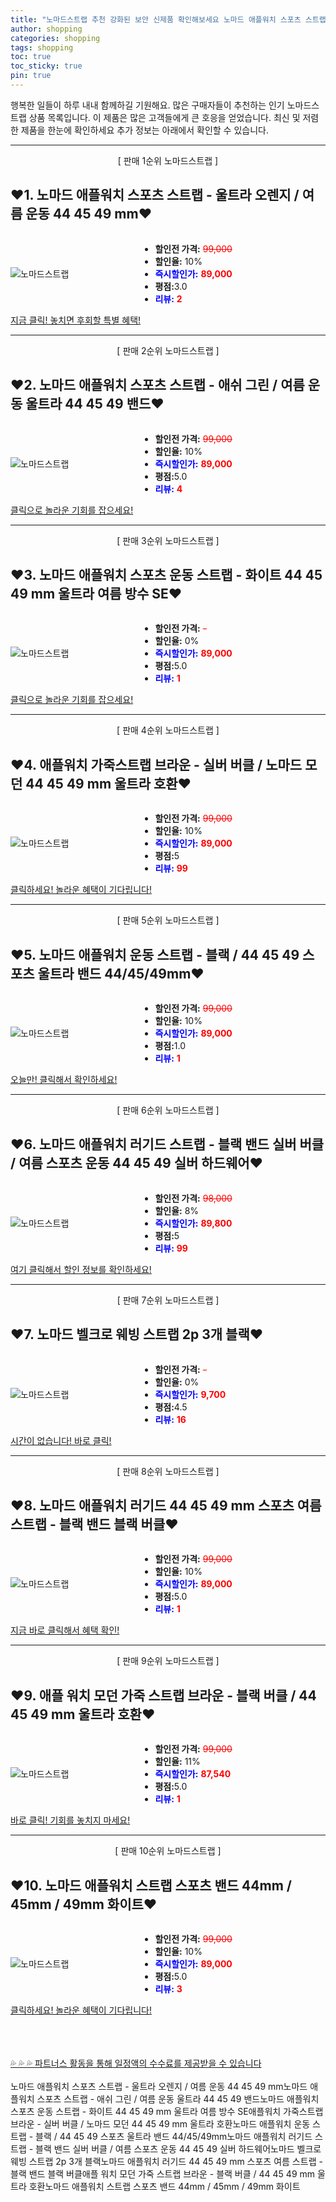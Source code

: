 ```yaml
---
title: "노마드스트랩 추천 강화된 보안 신제품 확인해보세요 노마드 애플워치 스포츠 스트랩 -"
author: shopping
categories: shopping
tags: shopping
toc: true
toc_sticky: true
pin: true
---
```

행복한 일들이 하루 내내 함께하길 기원해요. 많은 구매자들이 추천하는 인기 노마드스트랩 상품 목록입니다. 이 제품은 많은 고객들에게 큰 호응을 얻었습니다. 최신 및 저렴한 제품을 한눈에 확인하세요 추가 정보는 아래에서 확인할 수 있습니다.

---
<p class="toplist" style="margin: 0 auto; display: block; width: fit-content;">[ 판매 1순위 노마드스트랩 ]</p>

<h2><strong>❤️1. 노마드 애플워치 스포츠 스트랩 - 울트라 오렌지 / 여름 운동 44 45 49 mm❤️</strong></h2>

<div style="display: flex; align-items: center;">
    <div style="flex: 0.4;">
        <img src="https://thumbnail6.coupangcdn.com/thumbnails/remote/230x230ex/image/vendor_inventory/6846/5011a324cf2eebf3b64e807a7e3fbe8a1905d8203717e2156a68ab6ea267.jpg" alt="노마드스트랩" style="max-width: 100%;">
    </div>
    <div style="flex: 0.6; margin-left: 10px;">
        <ul>
            <li><strong>할인전 가격:</strong> <del style="color: red;">99,000</del></li>
            <li><strong>할인율:</strong> 10%</li>
            <li><span style='color:blue'><strong>즉시할인가:</strong></span> <span style='color:red'><strong>89,000</strong></span></li>
            <li><strong>평점:</strong>3.0</li>
            <li><span style='color:blue'><strong>리뷰:</strong></span> <span style='color:red'><strong>2</strong></span></li>
        </ul>
    </div>
</div>
<div class="center">
    <a href="https://William4Davisa.github.io?lptag=AF9450613&subid=githubio&pageKey=7699926202&traceid=V0-153&itemId=20613061701&vendorItemId=87687416902" class="myButton">
        지금 클릭! 놓치면 후회할 특별 혜택!
    </a>
</div>


---
<p class="toplist" style="margin: 0 auto; display: block; width: fit-content;">[ 판매 2순위 노마드스트랩 ]</p>

<h2><strong>❤️2. 노마드 애플워치 스포츠 스트랩 - 애쉬 그린 / 여름 운동 울트라 44 45 49 밴드❤️</strong></h2>

<div style="display: flex; align-items: center;">
    <div style="flex: 0.4;">
        <img src="https://thumbnail7.coupangcdn.com/thumbnails/remote/230x230ex/image/vendor_inventory/3aad/964c910b55e3a37d4c318e093058536a4f5dc8299e8b88cdf096ca69b52d.jpeg" alt="노마드스트랩" style="max-width: 100%;">
    </div>
    <div style="flex: 0.6; margin-left: 10px;">
        <ul>
            <li><strong>할인전 가격:</strong> <del style="color: red;">99,000</del></li>
            <li><strong>할인율:</strong> 10%</li>
            <li><span style='color:blue'><strong>즉시할인가:</strong></span> <span style='color:red'><strong>89,000</strong></span></li>
            <li><strong>평점:</strong>5.0</li>
            <li><span style='color:blue'><strong>리뷰:</strong></span> <span style='color:red'><strong>4</strong></span></li>
        </ul>
    </div>
</div>
<div class="center">
    <a href="https://William4Davisa.github.io?lptag=AF9450613&subid=githubio&pageKey=7592659616&traceid=V0-153&itemId=20066826269&vendorItemId=90373297721" class="myButton">
        클릭으로 놀라운 기회를 잡으세요!
    </a>
</div>


---
<p class="toplist" style="margin: 0 auto; display: block; width: fit-content;">[ 판매 3순위 노마드스트랩 ]</p>

<h2><strong>❤️3. 노마드 애플워치 스포츠 운동 스트랩 - 화이트 44 45 49 mm 울트라 여름 방수 SE❤️</strong></h2>

<div style="display: flex; align-items: center;">
    <div style="flex: 0.4;">
        <img src="https://thumbnail9.coupangcdn.com/thumbnails/remote/230x230ex/image/vendor_inventory/565f/0a3b09d7bd4029eecdd473f6b77ccb88f742cf4b8cdcd9e802ec695adcdd.jpeg" alt="노마드스트랩" style="max-width: 100%;">
    </div>
    <div style="flex: 0.6; margin-left: 10px;">
        <ul>
            <li><strong>할인전 가격:</strong> <del style="color: red;">-</del></li>
            <li><strong>할인율:</strong> 0%</li>
            <li><span style='color:blue'><strong>즉시할인가:</strong></span> <span style='color:red'><strong>89,000</strong></span></li>
            <li><strong>평점:</strong>5.0</li>
            <li><span style='color:blue'><strong>리뷰:</strong></span> <span style='color:red'><strong>1</strong></span></li>
        </ul>
    </div>
</div>
<div class="center">
    <a href="https://William4Davisa.github.io?lptag=AF9450613&subid=githubio&pageKey=7699916436&traceid=V0-153&itemId=20613010521&vendorItemId=90556700344" class="myButton">
        클릭으로 놀라운 기회를 잡으세요!
    </a>
</div>


---
<p class="toplist" style="margin: 0 auto; display: block; width: fit-content;">[ 판매 4순위 노마드스트랩 ]</p>

<h2><strong>❤️4. 애플워치 가죽스트랩 브라운 - 실버 버클 / 노마드 모던 44 45 49 mm 울트라 호환❤️</strong></h2>

<div style="display: flex; align-items: center;">
    <div style="flex: 0.4;">
        <img src="https://thumbnail9.coupangcdn.com/thumbnails/remote/230x230ex/image/vendor_inventory/a8f8/08f4fa29b4f3d2b729ff6bc0b7468845d20faf5e7b5949cbe310c83fc374.jpg" alt="노마드스트랩" style="max-width: 100%;">
    </div>
    <div style="flex: 0.6; margin-left: 10px;">
        <ul>
            <li><strong>할인전 가격:</strong> <del style="color: red;">99,000</del></li>
            <li><strong>할인율:</strong> 10%</li>
            <li><span style='color:blue'><strong>즉시할인가:</strong></span> <span style='color:red'><strong>89,000</strong></span></li>
            <li><strong>평점:</strong>5</li>
            <li><span style='color:blue'><strong>리뷰:</strong></span> <span style='color:red'><strong>99</strong></span></li>
        </ul>
    </div>
</div>
<div class="center">
    <a href="https://William4Davisa.github.io?lptag=AF9450613&subid=githubio&pageKey=8020374720&traceid=V0-153&itemId=22410811324&vendorItemId=89455644721" class="myButton">
        클릭하세요! 놀라운 혜택이 기다립니다!
    </a>
</div>


---
<p class="toplist" style="margin: 0 auto; display: block; width: fit-content;">[ 판매 5순위 노마드스트랩 ]</p>

<h2><strong>❤️5. 노마드 애플워치 운동 스트랩 - 블랙 / 44 45 49 스포츠 울트라 밴드 44/45/49mm❤️</strong></h2>

<div style="display: flex; align-items: center;">
    <div style="flex: 0.4;">
        <img src="https://thumbnail7.coupangcdn.com/thumbnails/remote/230x230ex/image/vendor_inventory/1d08/f711ae5a9420353d3ed3e9b2928550bcfdf397edbb95d2ef9f83c5fa9e81.jpeg" alt="노마드스트랩" style="max-width: 100%;">
    </div>
    <div style="flex: 0.6; margin-left: 10px;">
        <ul>
            <li><strong>할인전 가격:</strong> <del style="color: red;">99,000</del></li>
            <li><strong>할인율:</strong> 10%</li>
            <li><span style='color:blue'><strong>즉시할인가:</strong></span> <span style='color:red'><strong>89,000</strong></span></li>
            <li><strong>평점:</strong>1.0</li>
            <li><span style='color:blue'><strong>리뷰:</strong></span> <span style='color:red'><strong>1</strong></span></li>
        </ul>
    </div>
</div>
<div class="center">
    <a href="https://William4Davisa.github.io?lptag=AF9450613&subid=githubio&pageKey=8164067541&traceid=V0-153&itemId=23287690531&vendorItemId=90373537771" class="myButton">
        오늘만! 클릭해서 확인하세요!
    </a>
</div>


---
<p class="toplist" style="margin: 0 auto; display: block; width: fit-content;">[ 판매 6순위 노마드스트랩 ]</p>

<h2><strong>❤️6. 노마드 애플워치 러기드 스트랩 - 블랙 밴드 실버 버클 / 여름 스포츠 운동 44 45 49 실버 하드웨어❤️</strong></h2>

<div style="display: flex; align-items: center;">
    <div style="flex: 0.4;">
        <img src="https://thumbnail6.coupangcdn.com/thumbnails/remote/230x230ex/image/vendor_inventory/2cec/d14a44b87088e0d3f48da3a203b003e0fd917bd8c2e3c277715fae50c6f6.jpeg" alt="노마드스트랩" style="max-width: 100%;">
    </div>
    <div style="flex: 0.6; margin-left: 10px;">
        <ul>
            <li><strong>할인전 가격:</strong> <del style="color: red;">98,000</del></li>
            <li><strong>할인율:</strong> 8%</li>
            <li><span style='color:blue'><strong>즉시할인가:</strong></span> <span style='color:red'><strong>89,800</strong></span></li>
            <li><strong>평점:</strong>5</li>
            <li><span style='color:blue'><strong>리뷰:</strong></span> <span style='color:red'><strong>99</strong></span></li>
        </ul>
    </div>
</div>
<div class="center">
    <a href="https://William4Davisa.github.io?lptag=AF9450613&subid=githubio&pageKey=8172004895&traceid=V0-153&itemId=23343340938&vendorItemId=90374772917" class="myButton">
        여기 클릭해서 할인 정보를 확인하세요!
    </a>
</div>


---
<p class="toplist" style="margin: 0 auto; display: block; width: fit-content;">[ 판매 7순위 노마드스트랩 ]</p>

<h2><strong>❤️7. 노마드 벨크로 웨빙 스트랩 2p 3개 블랙❤️</strong></h2>

<div style="display: flex; align-items: center;">
    <div style="flex: 0.4;">
        <img src="https://thumbnail8.coupangcdn.com/thumbnails/remote/230x230ex/image/retail/images/1221058039358939-89a75eff-8935-4343-aea9-d273dcd09e6c.jpg" alt="노마드스트랩" style="max-width: 100%;">
    </div>
    <div style="flex: 0.6; margin-left: 10px;">
        <ul>
            <li><strong>할인전 가격:</strong> <del style="color: red;">-</del></li>
            <li><strong>할인율:</strong> 0%</li>
            <li><span style='color:blue'><strong>즉시할인가:</strong></span> <span style='color:red'><strong>9,700</strong></span></li>
            <li><strong>평점:</strong>4.5</li>
            <li><span style='color:blue'><strong>리뷰:</strong></span> <span style='color:red'><strong>16</strong></span></li>
        </ul>
    </div>
</div>
<div class="center">
    <a href="https://William4Davisa.github.io?lptag=AF9450613&subid=githubio&pageKey=6536945251&traceid=V0-153&itemId=14539385577&vendorItemId=81781819265" class="myButton">
        시간이 없습니다! 바로 클릭!
    </a>
</div>


---
<p class="toplist" style="margin: 0 auto; display: block; width: fit-content;">[ 판매 8순위 노마드스트랩 ]</p>

<h2><strong>❤️8. 노마드 애플워치 러기드 44 45 49 mm 스포츠 여름 스트랩 - 블랙 밴드 블랙 버클❤️</strong></h2>

<div style="display: flex; align-items: center;">
    <div style="flex: 0.4;">
        <img src="https://thumbnail8.coupangcdn.com/thumbnails/remote/230x230ex/image/vendor_inventory/fc8b/50f4c55b9f39aee4cd23e86fe2f2648f6ab988d6e36ddadb1e2f0da71fa0.jpeg" alt="노마드스트랩" style="max-width: 100%;">
    </div>
    <div style="flex: 0.6; margin-left: 10px;">
        <ul>
            <li><strong>할인전 가격:</strong> <del style="color: red;">99,000</del></li>
            <li><strong>할인율:</strong> 10%</li>
            <li><span style='color:blue'><strong>즉시할인가:</strong></span> <span style='color:red'><strong>89,000</strong></span></li>
            <li><strong>평점:</strong>5.0</li>
            <li><span style='color:blue'><strong>리뷰:</strong></span> <span style='color:red'><strong>1</strong></span></li>
        </ul>
    </div>
</div>
<div class="center">
    <a href="https://William4Davisa.github.io?lptag=AF9450613&subid=githubio&pageKey=7592685744&traceid=V0-153&itemId=20066931169&vendorItemId=90408409266" class="myButton">
        지금 바로 클릭해서 혜택 확인!
    </a>
</div>


---
<p class="toplist" style="margin: 0 auto; display: block; width: fit-content;">[ 판매 9순위 노마드스트랩 ]</p>

<h2><strong>❤️9. 애플 워치 모던 가죽 스트랩 브라운 - 블랙 버클 / 44 45 49 mm 울트라 호환❤️</strong></h2>

<div style="display: flex; align-items: center;">
    <div style="flex: 0.4;">
        <img src="https://thumbnail9.coupangcdn.com/thumbnails/remote/230x230ex/image/vendor_inventory/251b/65955eaa9edfcbf261519f260cd8d8bc165a02cdfd03a90f619c2ba65638.jpg" alt="노마드스트랩" style="max-width: 100%;">
    </div>
    <div style="flex: 0.6; margin-left: 10px;">
        <ul>
            <li><strong>할인전 가격:</strong> <del style="color: red;">99,000</del></li>
            <li><strong>할인율:</strong> 11%</li>
            <li><span style='color:blue'><strong>즉시할인가:</strong></span> <span style='color:red'><strong>87,540</strong></span></li>
            <li><strong>평점:</strong>5.0</li>
            <li><span style='color:blue'><strong>리뷰:</strong></span> <span style='color:red'><strong>1</strong></span></li>
        </ul>
    </div>
</div>
<div class="center">
    <a href="https://William4Davisa.github.io?lptag=AF9450613&subid=githubio&pageKey=7866016715&traceid=V0-153&itemId=21475962011&vendorItemId=88530207600" class="myButton">
        바로 클릭! 기회를 놓치지 마세요!
    </a>
</div>


---
<p class="toplist" style="margin: 0 auto; display: block; width: fit-content;">[ 판매 10순위 노마드스트랩 ]</p>

<h2><strong>❤️10. 노마드 애플워치 스트랩 스포츠 밴드 44mm / 45mm / 49mm 화이트❤️</strong></h2>

<div style="display: flex; align-items: center;">
    <div style="flex: 0.4;">
        <img src="https://thumbnail7.coupangcdn.com/thumbnails/remote/230x230ex/image/vendor_inventory/8e78/5c5d6d0f80f57f04c06e29f43cb42f877739f1520cde23caad4bcaa01534.jpg" alt="노마드스트랩" style="max-width: 100%;">
    </div>
    <div style="flex: 0.6; margin-left: 10px;">
        <ul>
            <li><strong>할인전 가격:</strong> <del style="color: red;">99,000</del></li>
            <li><strong>할인율:</strong> 10%</li>
            <li><span style='color:blue'><strong>즉시할인가:</strong></span> <span style='color:red'><strong>89,000</strong></span></li>
            <li><strong>평점:</strong>5.0</li>
            <li><span style='color:blue'><strong>리뷰:</strong></span> <span style='color:red'><strong>3</strong></span></li>
        </ul>
    </div>
</div>
<div class="center">
    <a href="https://William4Davisa.github.io?lptag=AF9450613&subid=githubio&pageKey=7938474593&traceid=V0-153&itemId=21856525664&vendorItemId=88918240985" class="myButton">
        클릭하세요! 놀라운 혜택이 기다립니다!
    </a>
</div>

<br><br><br>[💦 💦 💦 파트너스 활동을 통해 일정액의 수수료를 제공받을 수 있습니다](https://link.coupang.com/a/bcpT2c)<br><br>노마드 애플워치 스포츠 스트랩 - 울트라 오렌지 / 여름 운동 44 45 49 mm노마드 애플워치 스포츠 스트랩 - 애쉬 그린 / 여름 운동 울트라 44 45 49 밴드노마드 애플워치 스포츠 운동 스트랩 - 화이트 44 45 49 mm 울트라 여름 방수 SE애플워치 가죽스트랩 브라운 - 실버 버클 / 노마드 모던 44 45 49 mm 울트라 호환노마드 애플워치 운동 스트랩 - 블랙 / 44 45 49 스포츠 울트라 밴드 44/45/49mm노마드 애플워치 러기드 스트랩 - 블랙 밴드 실버 버클 / 여름 스포츠 운동 44 45 49 실버 하드웨어노마드 벨크로 웨빙 스트랩 2p 3개 블랙노마드 애플워치 러기드 44 45 49 mm 스포츠 여름 스트랩 - 블랙 밴드 블랙 버클애플 워치 모던 가죽 스트랩 브라운 - 블랙 버클 / 44 45 49 mm 울트라 호환노마드 애플워치 스트랩 스포츠 밴드 44mm / 45mm / 49mm 화이트